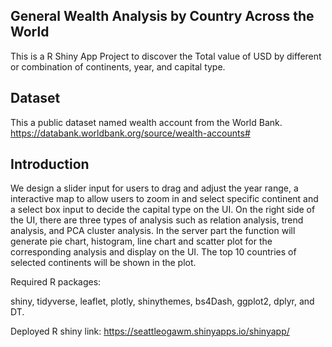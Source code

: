 ## General Wealth Analysis by Country Across the World

This is a R Shiny App Project to discover the Total value of USD by different or combination of continents, year, and capital type.

## Dataset

This a public dataset named wealth account from the World Bank. 
https://databank.worldbank.org/source/wealth-accounts#

## Introduction

We design a slider input for users to drag and adjust the year range, a interactive map to allow users to zoom in and select specific continent and a select box input to decide the capital type on the UI. On the right side of the UI, there are three types of analysis such as relation analysis, trend analysis, and PCA cluster analysis. In the server part the function will generate pie chart, histogram, line chart and scatter plot for the corresponding analysis and display on the UI. The top 10 countries of selected continents will be shown in the plot.

Required R packages: 

shiny, tidyverse, leaflet, plotly, shinythemes, bs4Dash, ggplot2, dplyr, and DT.

Deployed R shiny link: https://seattleogawm.shinyapps.io/shinyapp/
